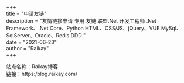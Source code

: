 +++  
title = "申请友链"  
description = "友情链接申请 专用 友链 联盟.Net 开发工程师 .Net Framework、.Net Core、Python HTML、CSS/JS、jQuery、VUE MySql、SqlServer、Oracle、Redis DDD  "  
date = "2021-06-23"  
author = "Raikay"  
+++  

站点名称：Raikay博客  
链接：https:/blog.raikay.com/  
